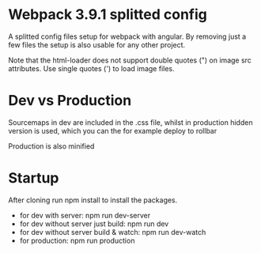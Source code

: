 # Webpack 3.9.1 splitted config #

A splitted config files setup for webpack with angular.
By removing just a few files the setup is also usable for any other project.

Note that the html-loader does not support double quotes (") on image src attributes. Use single quotes (') to load image files.

# Dev vs Production #
Sourcemaps in dev are included in the .css file, whilst in production hidden version is used, which you can the for example deploy to rollbar

Production is also minified

# Startup #
After cloning run npm install to install the packages.

* for dev with server: npm run dev-server
* for dev without server just build: npm run dev
* for dev without server build & watch: npm run dev-watch
* for production: npm run production
